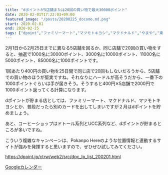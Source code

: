 ```yaml
---
title: "dポイントが5店舗または20回の買い物で最大30000ポイント"
date: 2020-02-01T17:22:03+09:00
featured_image: "/posts/20200225_docomo.md.png"
start: 2020-02-01
end: 2020-02-25
tags: ["dpoint","ファミリーマート","マツモトキヨシ","マクドナルド","やまや","東急ハンズ","すき家","上島珈琲店","エクセルシオール","サンマルク","ドトール"]
---
```


2月1日から2月25日までに異なる5店舗を回るか、同じ店舗で20回の買い物をすると、抽選で1000名に30000ポイント、3000名に10000ポイント、11000名に5000ポイント、85000名に1000ポイントです。

1回あたり400円の買い物を25日間で同じ店で20回もしないだろうから、5店舗での買い物のほうが堅実ですね。それなりにハードルが高そうだから、一番下の1000ポイントぐらいは手が届きそう。そうすると400円✕5店舗で2000円で1000ポイント返ってくる計算になります。

dポイントが貯まる店としては、ファミリーマート、マクドナルド、マツモトキヨシとか、普段だったら別のカードを出してしまいですが２月はdポイントを貯めましょう。

あと、コーヒーショップはドトール系列とUCC系列など、dポイントが貯まるところが多いですね。

こういう複雑なキャンペーンは、Pokanpo Hereのような位置情報と連動するサイトが強みを発揮すると思いますので、ぜひぜひ試してみてください。

https://dpoint.jp/ctrw/web2/src/dpc_lp_list_200201.html

[Googleカレンダー](http://www.google.com/calendar/event?action=TEMPLATE&text=%E6%9C%9F%E9%96%93%E5%86%85%E3%81%AB5%E5%BA%97%E8%88%97%E3%81%BE%E3%81%9F%E3%81%AF20%E5%9B%9E%E3%81%AE%E8%B2%B7%E3%81%84%E7%89%A9%E3%81%A7d%E3%83%9D%E3%82%A4%E3%83%B3%E3%83%88%E6%9C%80%E5%A4%A730000%E3%83%9D%E3%82%A4%E3%83%B3%E3%83%88&dates=20200201/20200225&details=http://pokanpo.skr.jp/posts/20200225_docomo/)
